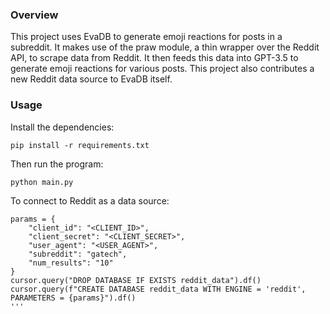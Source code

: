 ### Overview
This project uses EvaDB to generate emoji reactions for posts in a subreddit. It makes use of the praw module, a thin wrapper over the Reddit API, to scrape data from Reddit. It then feeds this data into GPT-3.5 to generate emoji reactions for various posts. This project also contributes a new Reddit data source to EvaDB itself.

### Usage
Install the dependencies:

`pip install -r requirements.txt` 

Then run the program:

`python main.py` 

To connect to Reddit as a data source:
```
params = {
    "client_id": "<CLIENT_ID>",
    "client_secret": "<CLIENT_SECRET>",
    "user_agent": "<USER_AGENT>",
    "subreddit": "gatech",
    "num_results": "10"
}
cursor.query("DROP DATABASE IF EXISTS reddit_data").df()
cursor.query(f"CREATE DATABASE reddit_data WITH ENGINE = 'reddit', PARAMETERS = {params}").df()
'''
